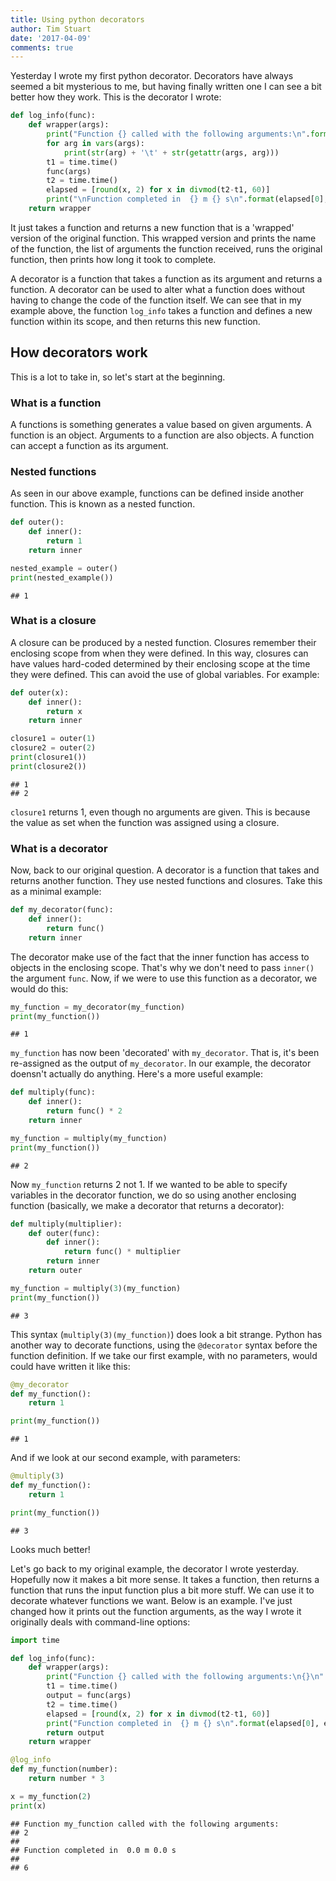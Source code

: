 ```yaml
---
title: Using python decorators
author: Tim Stuart
date: '2017-04-09'
comments: true
---
```


Yesterday I wrote my first python decorator. Decorators have always seemed a bit mysterious to me, but having finally written one I can see a bit better how they work. This is the decorator I wrote:

<!--break-->

```python
def log_info(func):
    def wrapper(args):
        print("Function {} called with the following arguments:\n".format(func.__name__))
        for arg in vars(args):
            print(str(arg) + '\t' + str(getattr(args, arg)))
        t1 = time.time()
        func(args)
        t2 = time.time()
        elapsed = [round(x, 2) for x in divmod(t2-t1, 60)]
        print("\nFunction completed in  {} m {} s\n".format(elapsed[0], elapsed[1]))
    return wrapper
```

It just takes a function and returns a new function that is a 'wrapped' version of the original function. This wrapped version and prints the name of the function, the list of arguments the function received, runs the original function, then prints how long it took to complete.

A decorator is a function that takes a function as its argument and returns a function. A decorator can be used to alter what a function does without having to change the code of the function itself. We can see that in my example above, the function `log_info` takes a function and defines a new function within its scope, and then returns this new function.

## How decorators work

This is a lot to take in, so let's start at the beginning.

### What is a function

A functions is something generates a value based on given arguments. A function is an object. Arguments to a function are also objects. A function can accept a function as its argument.

### Nested functions

As seen in our above example, functions can be defined inside another function. This is known as a nested function.


```python
def outer():
    def inner():
        return 1
    return inner

nested_example = outer()
print(nested_example())
```

```
## 1
```

### What is a closure

A closure can be produced by a nested function. Closures remember their enclosing scope from when they were defined. In this way, closures can have values hard-coded determined by their enclosing scope at the time they were defined. This can avoid the use of global variables. For example:


```python
def outer(x):
    def inner():
        return x
    return inner

closure1 = outer(1)
closure2 = outer(2)
print(closure1())
print(closure2())
```

```
## 1
## 2
```

`closure1` returns 1, even though no arguments are given. This is because the value as set when the function was assigned using a closure.

### What is a decorator

Now, back to our original question. A decorator is a function that takes and returns another function. They use nested functions and closures. Take this as a minimal example:


```python
def my_decorator(func):
    def inner():
        return func()
    return inner
```

The decorator make use of the fact that the inner function has access to objects in the enclosing scope. That's why we don't need to pass `inner()` the argument `func`. Now, if we were to use this function as a decorator, we would do this:


```python
my_function = my_decorator(my_function)
print(my_function())
```

```
## 1
```

`my_function` has now been 'decorated' with `my_decorator`. That is, it's been re-assigned as the output of `my_decorator`. In our example, the decorator doensn't actually do anything. Here's a more useful example:


```python
def multiply(func):
    def inner():
        return func() * 2
    return inner

my_function = multiply(my_function)
print(my_function())
```

```
## 2
```

Now `my_function` returns 2 not 1. If we wanted to be able to specify variables in the decorator function, we do so using another enclosing function (basically, we make a decorator that returns a decorator):


```python
def multiply(multiplier):
    def outer(func):
        def inner():
            return func() * multiplier
        return inner
    return outer

my_function = multiply(3)(my_function)
print(my_function())
```

```
## 3
```

This syntax (`multiply(3)(my_function)`) does look a bit strange. Python has another way to decorate functions, using the `@decorator` syntax before the function definition. If we take our first example, with no parameters, would could have written it like this: 


```python
@my_decorator
def my_function():
    return 1

print(my_function())
```

```
## 1
```

And if we look at our second example, with parameters:


```python
@multiply(3)
def my_function():
    return 1

print(my_function())
```

```
## 3
```

Looks much better!

Let's go back to my original example, the decorator I wrote yesterday. Hopefully now it makes a bit more sense. It takes a function, then returns a function that runs the input function plus a bit more stuff. We can use it to decorate whatever functions we want. Below is an example. I've just changed how it prints out the function arguments, as the way I wrote it originally deals with command-line options:


```python
import time

def log_info(func):
    def wrapper(args):
        print("Function {} called with the following arguments:\n{}\n".format(func.__name__, args))
        t1 = time.time()
        output = func(args)
        t2 = time.time()
        elapsed = [round(x, 2) for x in divmod(t2-t1, 60)]
        print("Function completed in  {} m {} s\n".format(elapsed[0], elapsed[1]))
        return output
    return wrapper

@log_info
def my_function(number):
    return number * 3

x = my_function(2)
print(x)
```

```
## Function my_function called with the following arguments:
## 2
## 
## Function completed in  0.0 m 0.0 s
## 
## 6
```
